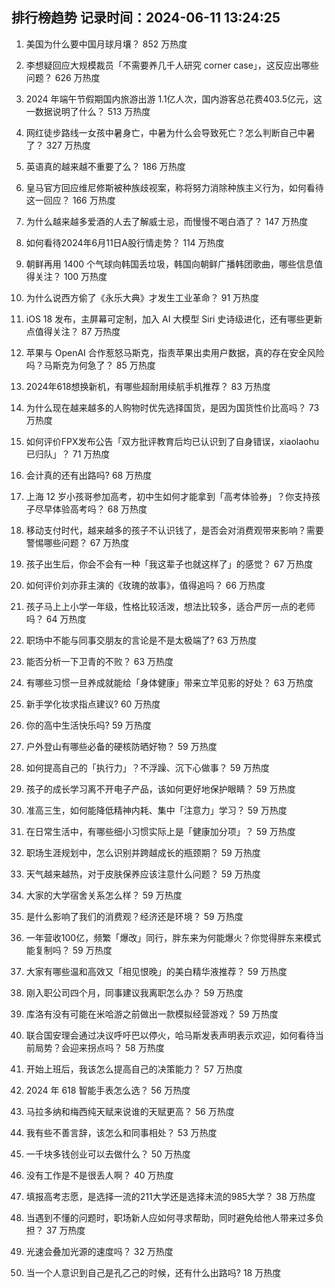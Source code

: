 
## 排行榜趋势 记录时间：2024-06-11 13:24:25
  
  1. 美国为什么要中国月球月壤？ 852 万热度
    
  2. 李想疑回应大规模裁员「不需要养几千人研究 corner case」，这反应出哪些问题？ 626 万热度
    
  3. 2024 年端午节假期国内旅游出游 1.1亿人次，国内游客总花费403.5亿元，这一数据说明了什么？ 513 万热度
    
  4. 网红徒步路线一女孩中暑身亡，中暑为什么会导致死亡？怎么判断自己中暑了？ 327 万热度
    
  5. 英语真的越来越不重要了么？ 186 万热度
    
  6. 皇马官方回应维尼修斯被种族歧视案，称将努力消除种族主义行为，如何看待这一回应？ 166 万热度
    
  7. 为什么越来越多爱酒的人去了解威士忌，而慢慢不喝白酒了？ 147 万热度
    
  8. 如何看待2024年6月11日A股行情走势？ 114 万热度
    
  9. 朝鲜再用 1400 个气球向韩国丢垃圾，韩国向朝鲜广播韩团歌曲，哪些信息值得关注？ 100 万热度
    
  10. 为什么说西方偷了《永乐大典》才发生工业革命？ 91 万热度
    
  11. iOS 18 发布，主屏幕可定制，加入 AI 大模型 Siri 史诗级进化，还有哪些更新点值得关注？ 87 万热度
    
  12. 苹果与 OpenAI 合作惹怒马斯克，指责苹果出卖用户数据，真的存在安全风险吗？马斯克为何急了？ 85 万热度
    
  13. 2024年618想换新机，有哪些超耐用续航手机推荐？ 83 万热度
    
  14. 为什么现在越来越多的人购物时优先选择国货，是因为国货性价比高吗？ 73 万热度
    
  15. 如何评价FPX发布公告「双方批评教育后均已认识到了自身错误，xiaolaohu已归队」？ 71 万热度
    
  16. 会计真的还有出路吗? 68 万热度
    
  17. 上海 12 岁小孩哥参加高考，初中生如何才能拿到「高考体验券」？你支持孩子尽早体验高考吗？ 68 万热度
    
  18. 移动支付时代，越来越多的孩子不认识钱了，是否会对消费观带来影响？需要警惕哪些问题？ 67 万热度
    
  19. 孩子出生后，你会不会有一种「我这辈子也就这样了」的感觉？ 67 万热度
    
  20. 如何评价刘亦菲主演的《玫瑰的故事》，值得追吗？ 66 万热度
    
  21. 孩子马上上小学一年级，性格比较活泼，想法比较多，适合严厉一点的老师吗？ 64 万热度
    
  22. 职场中不能与同事交朋友的言论是不是太极端了? 63 万热度
    
  23. 能否分析一下卫青的不败？ 63 万热度
    
  24. 有哪些习惯一旦养成就能给「身体健康」带来立竿见影的好处？ 63 万热度
    
  25. 新手学化妆求指点建议? 60 万热度
    
  26. 你的高中生活快乐吗? 59 万热度
    
  27. 户外登山有哪些必备的硬核防晒好物？ 59 万热度
    
  28. 如何提高自己的「执行力」？不浮躁、沉下心做事？ 59 万热度
    
  29. 孩子的成长学习离不开电子产品，该如何更好地保护眼睛？ 59 万热度
    
  30. 准高三生，如何能降低精神内耗、集中「注意力」学习？ 59 万热度
    
  31. 在日常生活中，有哪些细小习惯实际上是「健康加分项」？ 59 万热度
    
  32. 职场生涯规划中，怎么识别并跨越成长的瓶颈期？ 59 万热度
    
  33. 天气越来越热，对于皮肤保养应该注意什么问题？ 59 万热度
    
  34. 大家的大学宿舍关系怎么样？ 59 万热度
    
  35. 是什么影响了我们的消费观？经济还是环境？ 59 万热度
    
  36. 一年营收100亿，频繁「爆改」同行，胖东来为何能爆火？你觉得胖东来模式能复制吗？ 59 万热度
    
  37. 大家有哪些温和高效又「相见恨晚」的美白精华液推荐？ 59 万热度
    
  38. 刚入职公司四个月，同事建议我离职怎么办？ 59 万热度
    
  39. 库洛有没有可能在米哈游之前做出一款模拟经营游戏？ 59 万热度
    
  40. 联合国安理会通过决议呼吁巴以停火，哈马斯发表声明表示欢迎，如何看待当前局势？会迎来拐点吗？ 58 万热度
    
  41. 开始上班后，我该怎么提高自己的决策能力？ 57 万热度
    
  42. 2024 年 618 智能手表怎么选？ 56 万热度
    
  43. 马拉多纳和梅西纯天赋来说谁的天赋更高？ 56 万热度
    
  44. 我有些不善言辞，该怎么和同事相处？ 53 万热度
    
  45. 一千块多钱创业可以去做什么？ 50 万热度
    
  46. 没有工作是不是很丢人啊？ 40 万热度
    
  47. 填报高考志愿，是选择一流的211大学还是选择末流的985大学？ 38 万热度
    
  48. 当遇到不懂的问题时，职场新人应如何寻求帮助，同时避免给他人带来过多负担？ 37 万热度
    
  49. 光速会叠加光源的速度吗？ 32 万热度
    
  50. 当一个人意识到自己是孔乙己的时候，还有什么出路吗? 18 万热度
    